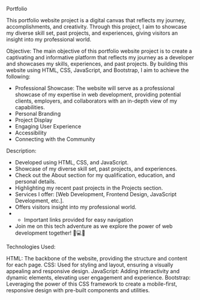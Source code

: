 Portfolio

This portfolio website project is a digital canvas that reflects my journey, accomplishments, and creativity. Through this project, I aim to showcase my diverse skill set, past projects, and experiences, giving visitors an insight into my professional world.

Objective:
The main objective of this portfolio website project is to create a captivating and informative platform that reflects my journey as a developer and showcases my skills, experiences, and past projects. By building this website using HTML, CSS, JavaScript, and Bootstrap, I aim to achieve the following:

- Professional Showcase: The website will serve as a professional showcase of my expertise in web development, providing potential clients, employers, and collaborators with an in-depth view of my capabilities.
- Personal Branding
- Project Display
- Engaging User Experience
- Accessibility
- Connecting with the Community

Description:
- Developed using HTML, CSS, and JavaScript.
- Showcase of my diverse skill set, past projects, and experiences.
- Check out the About section for my qualification, education, and personal details.
- Highlighting my recent past projects in the Projects section.
- Services I offer: [Web Development, Frontend Design, JavaScript Development, etc.].
- Offers visitors insight into my professional world.
- - Important links provided for easy navigation
- Join me on this tech adventure as we explore the power of web development together! 🚀💻✨

Technologies Used:

HTML: The backbone of the website, providing the structure and content for each page.
CSS: Used for styling and layout, ensuring a visually appealing and responsive design.
JavaScript: Adding interactivity and dynamic elements, elevating user engagement and experience.
Bootstrap: Leveraging the power of this CSS framework to create a mobile-first, responsive design with pre-built components and utilities.







